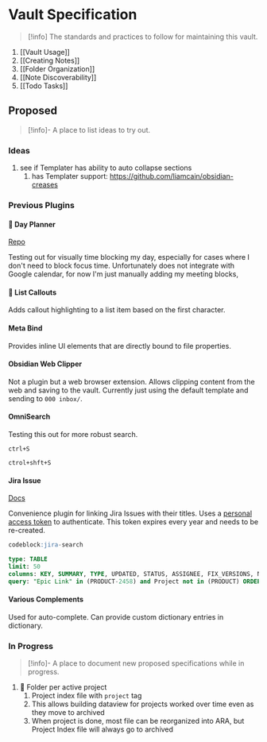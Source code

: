 # Vault Specification

> [!info]
> The standards and practices to follow for maintaining this vault.

1. [[Vault Usage]]
2. [[Creating Notes]]
3. [[Folder Organization]]
4. [[Note Discoverability]]
5. [[Todo Tasks]]

## Proposed

> [!info]-
> A place to list ideas to try out.

### Ideas

1. see if Templater has ability to auto collapse sections
	1. has Templater support: https://github.com/liamcain/obsidian-creases

### Previous Plugins

#### 🧪 Day Planner

[Repo](https://github.com/ivan-lednev/obsidian-day-planner?tab=readme-ov-file#where-to-get-a-google-calendar-link)

Testing out for visually time blocking my day, especially for cases where I don't need to block focus time. Unfortunately does not integrate with Google calendar, for now I'm just manually adding my meeting blocks,

#### 🧪 List Callouts

Adds callout highlighting to a list item based on the first character. 

#### Meta Bind

Provides inline UI elements that are directly bound to file properties.

#### Obsidian Web Clipper

Not a plugin but a web browser extension. Allows clipping content from the web and saving to the vault. Currently just using the default template and sending to `000 inbox/`.

#### OmniSearch

Testing this out for more robust search.

`ctrl+S`

`ctrol+shft+S`

#### Jira Issue

[Docs](https://github.com/marc0l92/obsidian-jira-issue)

Convenience plugin for linking Jira Issues with their titles. Uses a [personal access token](https://e2p.atlassian.net/secure/ViewProfile.jspa?selectedTab=com.atlassian.pats.pats-plugin:jira-user-personal-access-tokens) to authenticate. This token expires every year and needs to be re-created.

```sql
codeblock:jira-search

type: TABLE
limit: 50
columns: KEY, SUMMARY, TYPE, UPDATED, STATUS, ASSIGNEE, FIX_VERSIONS, NOTES, 
query: "Epic Link" in (PRODUCT-2458) and Project not in (PRODUCT) ORDER BY Project, status DESC, Rank
```

#### Various Complements

Used for auto-complete. Can provide custom dictionary entries in dictionary.

### In Progress

> [!info]-
> A place to document new proposed specifications while in progress.

1. 🧪 Folder per active project
	1. Project index file with `project` tag
	2. This allows building dataview for projects worked over time even as they move to archived
	3. When project is done, most file can be reorganized into ARA, but Project Index file will always go to archived
